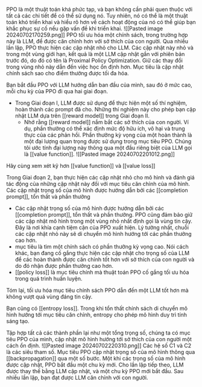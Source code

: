 PPO là một thuật toán khá phức tạp, và bạn không cần phải quen thuộc với tất cả các chi tiết để có thể sử dụng nó. Tuy nhiên, nó có thể là một thuật toán khó triển khai và hiểu rõ hơn về cách hoạt động của nó có thể giúp bạn khắc phục sự cố nếu gặp vấn đề khi triển khai.
![[Pasted image 20240702170259.png]]
PPO tối ưu hóa một chính sách, trong trường hợp này là LLM, để được căn chỉnh hơn với sở thích của con người. Qua nhiều lần lặp, PPO thực hiện các cập nhật nhỏ cho LLM. Các cập nhật này nhỏ và trong một vùng giới hạn, kết quả là một LLM cập nhật gần với phiên bản trước đó, do đó có tên là Proximal Policy Optimization. Giữ các thay đổi trong vùng nhỏ này dẫn đến việc học ổn định hơn. Mục tiêu là cập nhật chính sách sao cho điểm thưởng được tối đa hóa.

Bạn bắt đầu PPO với LLM hướng dẫn ban đầu của mình, sau đó ở mức cao, mỗi chu kỳ của PPO đi qua hai giai đoạn.
- Trong Giai đoạn I, LLM được sử dụng để thực hiện một số thí nghiệm, hoàn thành các prompt đã cho. Những thí nghiệm này cho phép bạn cập nhật LLM dựa trên [[reward model]] trong Giai đoạn II.
	- Nhớ rằng [[reward model]] nắm bắt các sở thích của con người. Ví dụ, phần thưởng có thể xác định mức độ hữu ích, vô hại và trung thực của các phản hồi. Phần thưởng kỳ vọng của một hoàn thành là một đại lượng quan trọng được sử dụng trong mục tiêu PPO. Chúng tôi ước tính đại lượng này thông qua một đầu riêng biệt của LLM gọi là [[value function]].
		![[Pasted image 20240702201012.png]]

Hãy cùng xem xét kỹ hơn [[value function]] và [[value loss]]

Trong Giai đoạn 2, bạn thực hiện các cập nhật nhỏ cho mô hình và đánh giá tác động của những cập nhật này đối với mục tiêu căn chỉnh của mô hình. Các cập nhật trọng số của mô hình được hướng dẫn bởi các [[completion prompt]], tổn thất và phần thưởng
- Các cập nhật trọng số của mô hình được hướng dẫn bởi các [[completion prompt]], tổn thất và phần thưởng. PPO cũng đảm bảo giữ các cập nhật mô hình trong một vùng nhỏ nhất định gọi là vùng tin cậy. Đây là nơi khía cạnh tiệm cận của PPO xuất hiện. Lý tưởng nhất, chuỗi các cập nhật nhỏ này sẽ di chuyển mô hình hướng tới các phần thưởng cao hơn.
- mục tiêu là tìm một chính sách có phần thưởng kỳ vọng cao. Nói cách khác, bạn đang cố gắng thực hiện các cập nhật cho trọng số của LLM để các hoàn thành được căn chỉnh tốt hơn với sở thích của con người và do đó nhận được phần thưởng cao hơn.
- [[policy loss]] là mục tiêu chính mà thuật toán PPO cố gắng tối ưu hóa trong quá trình huấn luyện.

Tóm lại, tối ưu hóa mục tiêu chính sách PPO dẫn đến một LLM tốt hơn mà không vượt quá vùng đáng tin cậy.

Bạn cũng có [[entropy loss]]. Trong khi tổn thất chính sách di chuyển mô hình hướng tới mục tiêu căn chỉnh, entropy cho phép mô hình duy trì tính sáng tạo.

Tập hợp tất cả các thành phần lại như một tổng trọng số, chúng ta có mục tiêu PPO của mình, cập nhật mô hình hướng tới sở thích của con người một cách ổn định.
![[Pasted image 20240702220310.png]]
Các hệ số C1 và C2 là các siêu tham số. Mục tiêu PPO cập nhật trọng số của mô hình thông qua [[backpropagation]] qua một số bước. Một khi các trọng số của mô hình được cập nhật, PPO bắt đầu một chu kỳ mới. Cho lần lặp tiếp theo, LLM được thay thế bằng LLM cập nhật, và một chu kỳ PPO mới bắt đầu. Sau nhiều lần lặp, bạn đạt được LLM căn chỉnh với con người.